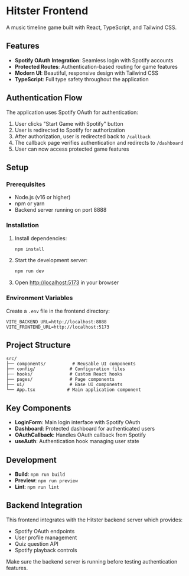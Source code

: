 # Hitster Frontend

A music timeline game built with React, TypeScript, and Tailwind CSS.

## Features

- **Spotify OAuth Integration**: Seamless login with Spotify accounts
- **Protected Routes**: Authentication-based routing for game features
- **Modern UI**: Beautiful, responsive design with Tailwind CSS
- **TypeScript**: Full type safety throughout the application

## Authentication Flow

The application uses Spotify OAuth for authentication:

1. User clicks "Start Game with Spotify" button
2. User is redirected to Spotify for authorization
3. After authorization, user is redirected back to `/callback`
4. The callback page verifies authentication and redirects to `/dashboard`
5. User can now access protected game features

## Setup

### Prerequisites

- Node.js (v16 or higher)
- npm or yarn
- Backend server running on port 8888

### Installation

1. Install dependencies:
   ```bash
   npm install
   ```

2. Start the development server:
   ```bash
   npm run dev
   ```

3. Open [http://localhost:5173](http://localhost:5173) in your browser

### Environment Variables

Create a `.env` file in the frontend directory:

```env
VITE_BACKEND_URL=http://localhost:8888
VITE_FRONTEND_URL=http://localhost:5173
```

## Project Structure

```
src/
├── components/          # Reusable UI components
├── config/             # Configuration files
├── hooks/              # Custom React hooks
├── pages/              # Page components
├── ui/                 # Base UI components
└── App.tsx            # Main application component
```

## Key Components

- **LoginForm**: Main login interface with Spotify OAuth
- **Dashboard**: Protected dashboard for authenticated users
- **OAuthCallback**: Handles OAuth callback from Spotify
- **useAuth**: Authentication hook managing user state

## Development

- **Build**: `npm run build`
- **Preview**: `npm run preview`
- **Lint**: `npm run lint`

## Backend Integration

This frontend integrates with the Hitster backend server which provides:

- Spotify OAuth endpoints
- User profile management
- Quiz question API
- Spotify playback controls

Make sure the backend server is running before testing authentication features.
